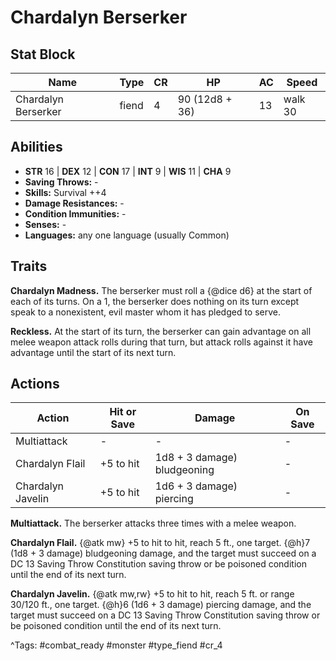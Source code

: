 # Chardalyn Berserker

## Stat Block

| Name | Type | CR | HP | AC | Speed |
|------|------|----|----|----|-------|
| Chardalyn Berserker | fiend | 4 | 90 (12d8 + 36) | 13 | walk 30 |

## Abilities

- **STR** 16 | **DEX** 12 | **CON** 17 | **INT** 9 | **WIS** 11 | **CHA** 9
- **Saving Throws:** -  
- **Skills:** Survival ++4  
- **Damage Resistances:** -  
- **Condition Immunities:** -  
- **Senses:** -  
- **Languages:** any one language (usually Common)

## Traits

**Chardalyn Madness.** The berserker must roll a {@dice d6} at the start of each of its turns. On a 1, the berserker does nothing on its turn except speak to a nonexistent, evil master whom it has pledged to serve.

**Reckless.** At the start of its turn, the berserker can gain advantage on all melee weapon attack rolls during that turn, but attack rolls against it have advantage until the start of its next turn.


## Actions

| Action | Hit or Save | Damage | On Save |
|--------|--------------|--------|----------|
| Multiattack | - | - | - |
| Chardalyn Flail | +5 to hit | 1d8 + 3 damage) bludgeoning | - |
| Chardalyn Javelin | +5 to hit | 1d6 + 3 damage) piercing | - |

**Multiattack.** The berserker attacks three times with a melee weapon.

**Chardalyn Flail.** {@atk mw} +5 to hit to hit, reach 5 ft., one target. {@h}7 (1d8 + 3 damage) bludgeoning damage, and the target must succeed on a DC 13 Saving Throw Constitution saving throw or be poisoned condition until the end of its next turn.

**Chardalyn Javelin.** {@atk mw,rw} +5 to hit to hit, reach 5 ft. or range 30/120 ft., one target. {@h}6 (1d6 + 3 damage) piercing damage, and the target must succeed on a DC 13 Saving Throw Constitution saving throw or be poisoned condition until the end of its next turn.


^Tags: #combat_ready #monster #type_fiend #cr_4